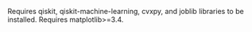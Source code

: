 Requires qiskit, qiskit-machine-learning, cvxpy, and joblib libraries to be installed.
Requires matplotlib>=3.4.
